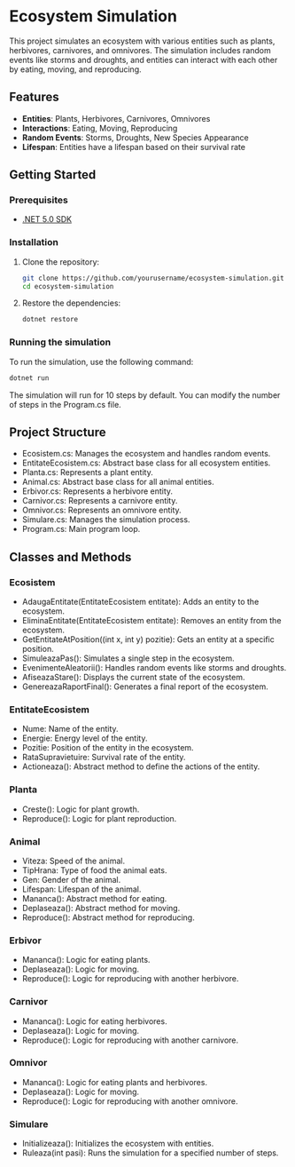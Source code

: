 # Ecosystem Simulation

This project simulates an ecosystem with various entities such as plants, herbivores, carnivores, and omnivores. The simulation includes random events like storms and droughts, and entities can interact with each other by eating, moving, and reproducing.

## Features

- **Entities**: Plants, Herbivores, Carnivores, Omnivores
- **Interactions**: Eating, Moving, Reproducing
- **Random Events**: Storms, Droughts, New Species Appearance
- **Lifespan**: Entities have a lifespan based on their survival rate

## Getting Started

### Prerequisites

- [.NET 5.0 SDK](https://dotnet.microsoft.com/download/dotnet/5.0)

### Installation

1. Clone the repository:
   ```sh
   git clone https://github.com/yourusername/ecosystem-simulation.git
   cd ecosystem-simulation
   ```
2. Restore the dependencies:
   ```sh
   dotnet restore
   ```

### Running the simulation 
To run the simulation, use the following command:
   ```sh
   dotnet run
   ```
The simulation will run for 10 steps by default. You can modify the number of steps in the Program.cs file.

## Project Structure
- Ecosistem.cs: Manages the ecosystem and handles random events.
- EntitateEcosistem.cs: Abstract base class for all ecosystem entities.
- Planta.cs: Represents a plant entity.
- Animal.cs: Abstract base class for all animal entities.
- Erbivor.cs: Represents a herbivore entity.
- Carnivor.cs: Represents a carnivore entity.
- Omnivor.cs: Represents an omnivore entity.
- Simulare.cs: Manages the simulation process.
- Program.cs: Main program loop.

## Classes and Methods
### Ecosistem
- AdaugaEntitate(EntitateEcosistem entitate): Adds an entity to the ecosystem.
- EliminaEntitate(EntitateEcosistem entitate): Removes an entity from the ecosystem.
- GetEntitateAtPosition((int x, int y) pozitie): Gets an entity at a specific position.
- SimuleazaPas(): Simulates a single step in the ecosystem.
- EvenimenteAleatorii(): Handles random events like storms and droughts.
- AfiseazaStare(): Displays the current state of the ecosystem.
- GenereazaRaportFinal(): Generates a final report of the ecosystem.

### EntitateEcosistem
- Nume: Name of the entity.
- Energie: Energy level of the entity.
- Pozitie: Position of the entity in the ecosystem.
- RataSupravietuire: Survival rate of the entity.
- Actioneaza(): Abstract method to define the actions of the entity.

### Planta
- Creste(): Logic for plant growth.
- Reproduce(): Logic for plant reproduction.

### Animal
- Viteza: Speed of the animal.
- TipHrana: Type of food the animal eats.
- Gen: Gender of the animal.
- Lifespan: Lifespan of the animal.
- Mananca(): Abstract method for eating.
- Deplaseaza(): Abstract method for moving.
- Reproduce(): Abstract method for reproducing.

### Erbivor
- Mananca(): Logic for eating plants.
- Deplaseaza(): Logic for moving.
- Reproduce(): Logic for reproducing with another herbivore.

### Carnivor
- Mananca(): Logic for eating herbivores.
- Deplaseaza(): Logic for moving.
- Reproduce(): Logic for reproducing with another carnivore.

### Omnivor
- Mananca(): Logic for eating plants and herbivores.
- Deplaseaza(): Logic for moving.
- Reproduce(): Logic for reproducing with another omnivore.

### Simulare
- Initializeaza(): Initializes the ecosystem with entities.
- Ruleaza(int pasi): Runs the simulation for a specified number of steps.
